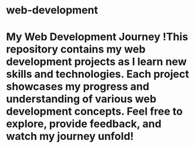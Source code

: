 # web-development
# My Web Development Journey !This repository contains my web development projects as I learn new skills and technologies. Each project showcases my progress and understanding of various web development concepts. Feel free to explore, provide feedback, and watch my journey unfold!
